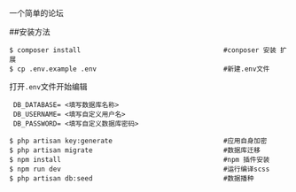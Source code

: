 一个简单的论坛


##安装方法

```shell script
$ composer install                                    #conposer 安装 扩展 
$ cp .env.example .env                                #新建.env文件
```

打开`.env`文件开始编辑

```shell script
 DB_DATABASE= <填写数据库名称>
 DB_USERNAME= <填写自定义用户名>
 DB_PASSWORD= <填写自定义数据库密码>
```

```shell script
$ php artisan key:generate                            #应用自身加密
$ php artisan migrate                                 #数据库迁移
$ npm install                                         #npm 插件安装
$ npm run dev                                         #运行编译scss
$ php artisan db:seed                                 #数据播种 
```

